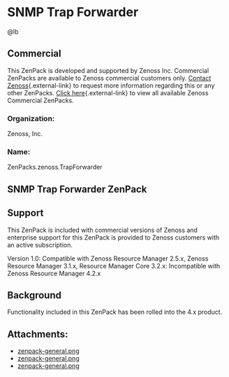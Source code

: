 # SNMP Trap Forwarder

@lb[](img/zenpack-zenpack-general.png)

## Commercial

This ZenPack is developed and supported by Zenoss Inc. Commercial
ZenPacks are available to Zenoss commercial customers only. [Contact Zenoss](https://tryit.zenoss.com/zenpack-contact){.external-link} to
request more information regarding this or any other ZenPacks. [Click here](https://zenoss.com/product/zenpacks?f%5B0%5D=im_field_zenpack_category:1046){.external-link} to
view all available Zenoss Commercial ZenPacks.

### Organization:

Zenoss, Inc.

### Name:

ZenPacks.zenoss.TrapForwarder

## SNMP Trap Forwarder ZenPack

## Support

This ZenPack is included with commercial versions of Zenoss and
enterprise support for this ZenPack is provided to Zenoss customers with
an active subscription.

Version 1.0:   Compatible with Zenoss Resource Manager 2.5.x, Zenoss Resource
    Manager 3.1.x, Resource Manager Core 3.2.x:   Incompatible with Zenoss Resource Manager 4.2.x

## Background

Functionality included in this ZenPack has been rolled into the 4.x
product.

## Attachments:

-   [zenpack-general.png](img/zenpack-zenpack-general.png)
-   [zenpack-general.png](img/zenpack-zenpack-general.png)
-   [zenpack-general.png](img/zenpack-zenpack-general.png)

